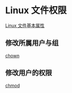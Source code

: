 # Linux 文件权限

[Linux 文件基本属性](https://www.runoob.com/linux/linux-file-attr-permission.html)

## 修改所属用户与组

[chown](https://www.runoob.com/linux/linux-comm-chown.html)

## 修改用户的权限

[chmod](https://www.runoob.com/linux/linux-comm-chmod.html)